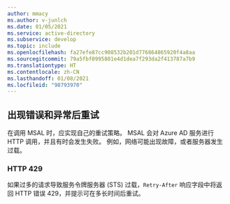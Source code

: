 ```yaml
---
author: mmacy
ms.author: v-junlch
ms.date: 01/05/2021
ms.service: active-directory
ms.subservice: develop
ms.topic: include
ms.openlocfilehash: fa27efe87cc908532b201d776864865920f4a8aa
ms.sourcegitcommit: 79a5fbf0995801e4d1dea7f293da2f413787a7b9
ms.translationtype: HT
ms.contentlocale: zh-CN
ms.lasthandoff: 01/08/2021
ms.locfileid: "98793970"
---
```

## <a name="retrying-after-errors-and-exceptions"></a>出现错误和异常后重试

在调用 MSAL 时，应实现自己的重试策略。 MSAL 会对 Azure AD 服务进行 HTTP 调用，并且有时会发生失败。 例如，网络可能出现故障，或者服务器发生过载。  

### <a name="http-429"></a>HTTP 429

如果过多的请求导致服务令牌服务器 (STS) 过载，`Retry-After` 响应字段中将返回 HTTP 错误 429，并提示可在多长时间后重试。


